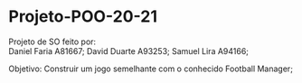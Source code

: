 # Projeto-POO-20-21
Projeto de SO feito por:  
Daniel Faria A81667; 
David Duarte A93253; 
Samuel Lira A94166;


Objetivo: Construir um jogo semelhante com o conhecido Football Manager;
